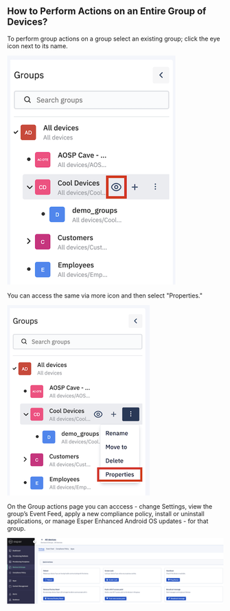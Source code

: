 ## How to Perform Actions on an Entire Group of Devices?

To perform group actions on a group select an existing group; click the eye icon next to its name.

![view icon](./images/grouppane/139_Groups_devices_main_screen_view_icon.png)

You can access the same via more icon and then select "Properties."

![properties](./images/grouppane/140_Groups_devices_main_screen_group_properties.png)

On the Group actions page you can acccess  - change Settings, view the group’s Event Feed, apply a new compliance policy, install or uninstall applications, or manage Esper Enhanced Android OS updates - for that group.

  

![details](./images/grouppane/141_Groups_devices_group_details.png)

  
